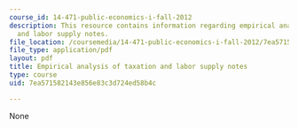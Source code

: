 ```yaml
---
course_id: 14-471-public-economics-i-fall-2012
description: This resource contains information regarding empirical analysis of taxation
  and labor supply notes.
file_location: /coursemedia/14-471-public-economics-i-fall-2012/7ea571582143e856e83c3d724ed58b4c_MIT14_471F12_labor_supply.pdf
file_type: application/pdf
layout: pdf
title: Empirical analysis of taxation and labor supply notes
type: course
uid: 7ea571582143e856e83c3d724ed58b4c

---
```

None